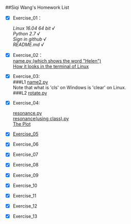 ##Siqi Wang's Homework List

- [x] Exercise_01：

    *Linux 16.04 64 bit        √*    
    *Python 2.7                √*   
    *Sign in github            √*   
    *README.md                 √*  



- [x] Exercise_02：  
[name.py   (which shows the word "Helen")](https://github.com/wangsiqihelen/computationalphysics_N2013301040002/blob/master/name.py)   
[How it looks in the terminal of Linux](https://github.com/wangsiqihelen/computationalphysics_N2013301040002/blob/master/name.png)  



- [x] Exercise_03:  
###L1
[name2.py](https://github.com/wangsiqihelen/computationalphysics_N2013301040002/blob/master/name2.py)  
Note that what is 'cls' on Windows is 'clear' on Linux.  
###L2
[rotate.py](https://github.com/wangsiqihelen/computationalphysics_N2013301040002/blob/master/rotate.py)  




- [x] Exercise_04:  

    [resonance.py](https://github.com/wangsiqihelen/computationalphysics_N2013301040002/blob/master/resonance.py)  
    [resonance(using class).py](https://github.com/wangsiqihelen/computationalphysics_N2013301040002/blob/master/resonance(using%20class).py)  
    [The Plot](https://github.com/wangsiqihelen/computationalphysics_N2013301040002/blob/master/figure_1.png)  

- [x] [Exercise_05](https://github.com/wangsiqihelen/computationalphysics_N2013301040002/tree/master/Exercise_05-Problem-2.6)

- [x] Exercise_06

- [x] Exercise_07

- [x] Exercise_08

- [x] Exercise_09

- [x] Exercise_10

- [x] Exercise_11

- [x] Exercise_12

- [x] Exercise_13
